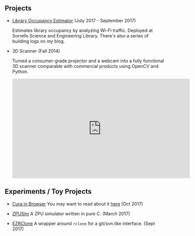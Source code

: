 ## Projects

* [Library Occupancy Estimator](http://cmulib.tk) 
  (July 2017 - September 2017)

  Estimates library occupancy by analyzing Wi-Fi traffic. Deployed at Sorrells Science and Engineering Library.
  There's also a series of building logs on my blog.


* 3D Scanner
  (Fall 2014)

  Turned a consumer-grade projector and a webcam into a fully functional 3D scanner comparable with commercial products using OpenCV and Python.

  <iframe width="560" height="315" src="https://www.youtube.com/embed/cSVI5wRb95M?start=22" frameborder="0" allowfullscreen></iframe>


## Experiments / Toy Projects

* [Cura in Browser](http://yifangu.com/cura-emscripten) 
  You may want to read about it [here](/#/posts/2017-10-30/porting-a-desktop-application-curaengine-to-browser)
  (Oct 2017)
  
* [ZPUSim](https://github.com/gyf304/zpusim) 
  A ZPU simulator written in pure C.
  (March 2017)

* [EZRClone](https://github.com/gyf304/ezrclone) 
  A wrapper around `rclone` for a git/svn like interface.
  (Sept 2017)
